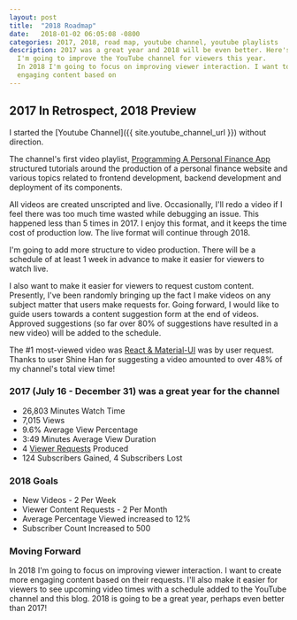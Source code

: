 ```yaml
---
layout: post
title:  "2018 Roadmap"
date:   2018-01-02 06:05:08 -0800
categories: 2017, 2018, road map, youtube channel, youtube playlists
description: 2017 was a great year and 2018 will be even better. Here's how
  I'm going to improve the YouTube channel for viewers this year.
  In 2018 I'm going to focus on improving viewer interaction. I want to create more
  engaging content based on
---
```

<h2>2017 In Retrospect, 2018 Preview</h2>

I started the [Youtube Channel]({{ site.youtube_channel_url }}) without direction.

The channel's first video playlist,
[Programming A Personal Finance App](https://www.youtube.com/playlist?list=PLWuBW_Kn3apICKBVgxIoPXTAWebbaQKkG)
structured tutorials around the production of a personal finance website and various
topics related to frontend development, backend development and deployment of its components.

All videos are created unscripted and live. Occasionally, I'll redo a video if I feel there was too
much time wasted while debugging an issue. This happened less than 5 times in 2017. I enjoy this
format, and it keeps the time cost of production low. The live format will continue through 2018.

I'm going to add more structure to video production. There will be a schedule
of at least 1 week in advance to make it easier for viewers to watch live.

I also want to make it easier for viewers to request custom content. Presently, I've been
randomly bringing up the fact I make videos on any subject matter that users make requests
for. Going forward, I would like to guide users towards a content suggestion form at the
end of videos. Approved suggestions (so far over 80% of suggestions have resulted in a new video) will
be added to the schedule.

The #1 most-viewed video was [React & Material-UI](https://www.youtube.com/watch?v=6whyzcUARuI) was
by user request. Thanks to user Shine Han for suggesting a video amounted to over 48% of
my channel's total view time!

<h3>2017 (July 16 - December 31) was a great year for the channel</h3>
<ul>
    <li>26,803 Minutes Watch Time</li>
    <li>7,015 Views</li>
    <li>9.6% Average View Percentage</li>
    <li>3:49 Minutes Average View Duration</li>
    <li>4 <a href="https://www.youtube.com/playlist?list=PLWuBW_Kn3apIHuSZCWW5VY9nXnQzrqg05">Viewer Requests</a> Produced</li>
    <li>124 Subscribers Gained, 4 Subscribers Lost</li>
</ul>

<h3>2018 Goals</h3>
<ul>
    <li>New Videos - 2 Per Week</li>
    <li>Viewer Content Requests - 2 Per Month</li>
    <li>Average Percentage Viewed increased to 12%</li>
    <li>Subscriber Count Increased to 500</li>
</ul>

<h3>Moving Forward</h3>
In 2018 I'm going to focus on improving viewer interaction. I want to create more
engaging content based on their requests. I'll also make it easier for viewers
to see upcoming video times with a schedule added to the YouTube channel and this blog. 2018
is going to be a great year, perhaps even better than 2017!